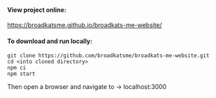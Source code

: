 
#### View project online:
https://broadkatsme.github.io/broadkats-me-website/

#### To download and run locally:
```
git clone https://github.com/broadkatsme/broadkats-me-website.git
cd <into cloned directory>
npm ci
npm start
```
Then open a browser and navigate to -> localhost:3000
